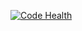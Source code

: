 [![Code Health](https://landscape.io/github/hallover/Rocket-Launch-Simulator/master/landscape.svg?style=flat)](https://landscape.io/github/hallover/Rocket-Launch-Simulator/master)
